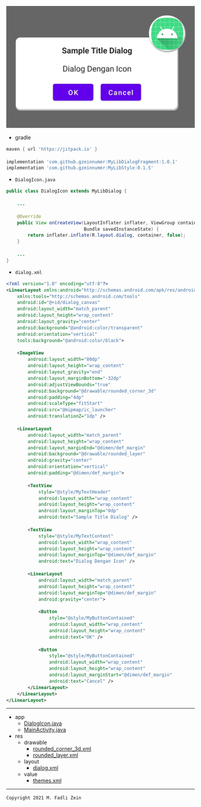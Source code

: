 <p align="center">
  <img src="https://github.com/gzeinnumer/DialogWithIcon/blob/master/preview/example1.jpg"/>
</p>

- gradle
```gradle
maven { url 'https://jitpack.io' }

implementation 'com.github.gzeinnumer:MyLibDialogFragment:1.0.1'
implementation 'com.github.gzeinnumer:MyLibStyle:0.1.5'
```

- `DialogIcon.java`
```java
public class DialogIcon extends MyLibDialog {

    ...

    @Override
    public View onCreateView(LayoutInflater inflater, ViewGroup container,
                             Bundle savedInstanceState) {
        return inflater.inflate(R.layout.dialog, container, false);
    }

    ...
}
```

- `dialog.xml`
```xml
<?xml version="1.0" encoding="utf-8"?>
<LinearLayout xmlns:android="http://schemas.android.com/apk/res/android"
    xmlns:tools="http://schemas.android.com/tools"
    android:id="@+id/dialog_canvas"
    android:layout_width="match_parent"
    android:layout_height="wrap_content"
    android:layout_gravity="center"
    android:background="@android:color/transparent"
    android:orientation="vertical"
    tools:background="@android:color/black">

    <ImageView
        android:layout_width="80dp"
        android:layout_height="wrap_content"
        android:layout_gravity="end"
        android:layout_marginBottom="-32dp"
        android:adjustViewBounds="true"
        android:background="@drawable/rounded_corner_3d"
        android:padding="4dp"
        android:scaleType="fitStart"
        android:src="@mipmap/ic_launcher"
        android:translationZ="1dp" />

    <LinearLayout
        android:layout_width="match_parent"
        android:layout_height="wrap_content"
        android:layout_marginEnd="@dimen/def_margin"
        android:background="@drawable/rounded_layer"
        android:gravity="center"
        android:orientation="vertical"
        android:padding="@dimen/def_margin">

        <TextView
            style="@style/MyTextHeader"
            android:layout_width="wrap_content"
            android:layout_height="wrap_content"
            android:layout_marginTop="0dp"
            android:text="Sample Title Dialog" />

        <TextView
            style="@style/MyTextContent"
            android:layout_width="wrap_content"
            android:layout_height="wrap_content"
            android:layout_marginTop="@dimen/def_margin"
            android:text="Dialog Dengan Icon" />

        <LinearLayout
            android:layout_width="match_parent"
            android:layout_height="wrap_content"
            android:layout_marginTop="@dimen/def_margin"
            android:gravity="center">

            <Button
                style="@style/MyButtonContained"
                android:layout_width="wrap_content"
                android:layout_height="wrap_content"
                android:text="OK" />

            <Button
                style="@style/MyButtonContained"
                android:layout_width="wrap_content"
                android:layout_height="wrap_content"
                android:layout_marginStart="@dimen/def_margin"
                android:text="Cancel" />
        </LinearLayout>
    </LinearLayout>
</LinearLayout>
```

---

- app
  - [DialogIcon.java](https://github.com/gzeinnumer/DialogWithIcon/blob/master/app/src/main/java/com/gzeinnumer/dialogwithicon/DialogIcon.java)
  - [MainActivity.java](https://github.com/gzeinnumer/DialogWithIcon/blob/master/app/src/main/java/com/gzeinnumer/dialogwithicon/MainActivity.java)
- res
  - drawable
    - [rounded_corner_3d.xml](https://github.com/gzeinnumer/DialogWithIcon/blob/master/app/src/main/res/drawable/rounded_corner_3d.xml)
    - [rounded_layer.xml](https://github.com/gzeinnumer/DialogWithIcon/blob/master/app/src/main/res/drawable/rounded_layer.xml)
  - layout
    - [dialog.xml](https://github.com/gzeinnumer/DialogWithIcon/blob/master/app/src/main/res/layout/dialog.xml)
  - value
    - [themes.xml](https://github.com/gzeinnumer/DialogWithIcon/blob/master/app/src/main/res/values/themes.xml)

---

```
Copyright 2021 M. Fadli Zein
```